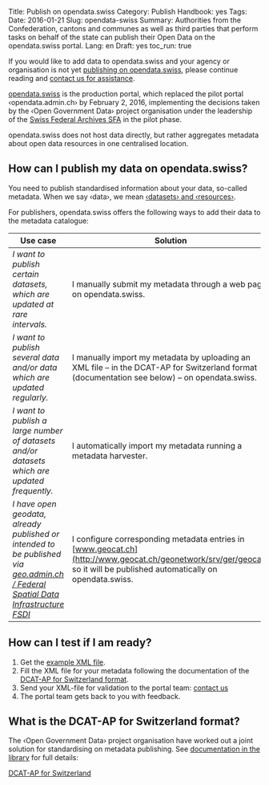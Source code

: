 Title: Publish on opendata.swiss
Category: Publish
Handbook: yes
Tags:
Date: 2016-01-21
Slug: opendata-swiss
Summary: Authorities from the Confederation, cantons and communes as well as third parties that perform tasks on behalf of the state can publish their Open Data on the opendata.swiss portal.
Lang: en
Draft: yes
toc_run: true


If you would like to add data to opendata.swiss and your agency or organisation is not yet [publishing on opendata.swiss](https://opendata.swiss/de/organization), please continue reading and [contact us for assistance](/en/pages/contribute).

[opendata.swiss](https://opendata.swiss) is the production portal, which replaced the pilot portal ‹opendata.admin.ch› by February 2, 2016, implementing the decisions taken by the ‹Open Government Data› project organisation under the leadership of the [Swiss Federal Archives SFA](http://www.bar.admin.ch/themen/01648/01968/index.html?lang=en) in the pilot phase.

opendata.swiss does not host data directly, but rather aggregates metadata about open data resources in one centralised location.

## How can I publish my data on opendata.swiss?
You need to publish standardised information about your data, so-called metadata. When we say ‹data›, we mean [‹datasets› and ‹resources›](http://docs.ckan.org/en/ckan-1.8/domain-model.html#overview).

For publishers, opendata.swiss offers the following ways to add their data to the metadata catalogue:

| Use case          | Solution          | Get ready        |
|-------------------|-------------------|------------------|
| _I want to publish certain datasets, which are updated at rare intervals._ | I manually submit my metadata through a web page on opendata.swiss. | For assistance, please [contact us](/en/pages/contribute) |
| _I want to publish several data and/or data which are updated regularly._ | I manually import my metadata by uploading an XML file – in the DCAT-AP for Switzerland format (documentation see below) – on opendata.swiss. | For assistance, please [contact us](/en/pages/contribute) |
| _I want to publish a large number of datasets and/or datasets which are updated frequently._ | I automatically import my metadata running a metadata harvester. | For assistance, please [contact us](/en/pages/contribute) |
| _I have open geodata, already published or intended to be published via [geo.admin.ch / Federal Spatial Data Infrastructure FSDI](http://www.geo.admin.ch/internet/geoportal/en/home/geoadmin/mission/bgdi.html)_ | I configure corresponding metadata entries in [www.geocat.ch](http://www.geocat.ch/geonetwork/srv/ger/geocat), so it will be published automatically on opendata.swiss. | For www.geocat.ch support, please contact <geocat@swisstopo.ch> |

## How can I test if I am ready?

1. Get the [example XML file](/samples/ogdch_dcatap_import.rdf).
2. Fill the XML file for your metadata following the documentation of the [DCAT-AP for Switzerland format](#dcat-ap-reference-documentation).
3. Send your XML-file for validation to the portal team: [contact us](/en/pages/contribute)
4. The portal team gets back to you with feedback.

## What is the DCAT-AP for Switzerland format?

The ‹Open Government Data› project organisation have worked out a joint solution for standardising on metadata publishing. See [documentation in the library](/en/library/ch-dcat-ap) for full details:

<a href="/en/library/ch-dcat-ap" class="btn btn-default" role="button">DCAT-AP for Switzerland</a>
